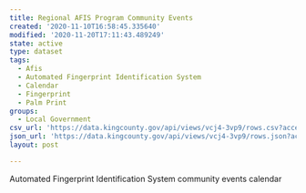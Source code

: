 ```yaml
---
title: Regional AFIS Program Community Events
created: '2020-11-10T16:58:45.335640'
modified: '2020-11-20T17:11:43.489249'
state: active
type: dataset
tags:
  - Afis
  - Automated Fingerprint Identification System
  - Calendar
  - Fingerprint
  - Palm Print
groups:
  - Local Government
csv_url: 'https://data.kingcounty.gov/api/views/vcj4-3vp9/rows.csv?accessType=DOWNLOAD'
json_url: 'https://data.kingcounty.gov/api/views/vcj4-3vp9/rows.json?accessType=DOWNLOAD'
layout: post

---
```

Automated Fingerprint Identification System community events calendar

